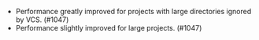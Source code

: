 - Performance greatly improved for projects with large directories ignored by
  VCS. (#1047)
- Performance slightly improved for large projects. (#1047)

